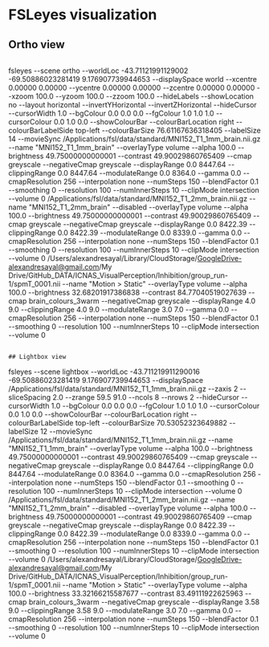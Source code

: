 # FSLeyes visualization

## Ortho view

```
```
fsleyes --scene ortho --worldLoc -43.71121991129002 -69.50886023281419 9.176907739944653 --displaySpace world --xcentre  0.00000  0.00000 --ycentre  0.00000  0.00000 --zcentre  0.00000  0.00000 --xzoom 100.0 --yzoom 100.0 --zzoom 100.0 --hideLabels --showLocation no --layout horizontal --invertYHorizontal --invertZHorizontal --hideCursor --cursorWidth 1.0 --bgColour 0.0 0.0 0.0 --fgColour 1.0 1.0 1.0 --cursorColour 0.0 1.0 0.0 --showColourBar --colourBarLocation right --colourBarLabelSide top-left --colourBarSize 76.61167636318405 --labelSize 14 --movieSync /Applications/fsl/data/standard/MNI152_T1_1mm_brain.nii.gz --name "MNI152_T1_1mm_brain" --overlayType volume --alpha 100.0 --brightness 49.75000000000001 --contrast 49.90029860765409 --cmap greyscale --negativeCmap greyscale --displayRange 0.0 8447.64 --clippingRange 0.0 8447.64 --modulateRange 0.0 8364.0 --gamma 0.0 --cmapResolution 256 --interpolation none --numSteps 150 --blendFactor 0.1 --smoothing 0 --resolution 100 --numInnerSteps 10 --clipMode intersection --volume 0 /Applications/fsl/data/standard/MNI152_T1_2mm_brain.nii.gz --name "MNI152_T1_2mm_brain" --disabled --overlayType volume --alpha 100.0 --brightness 49.75000000000001 --contrast 49.90029860765409 --cmap greyscale --negativeCmap greyscale --displayRange 0.0 8422.39 --clippingRange 0.0 8422.39 --modulateRange 0.0 8339.0 --gamma 0.0 --cmapResolution 256 --interpolation none --numSteps 150 --blendFactor 0.1 --smoothing 0 --resolution 100 --numInnerSteps 10 --clipMode intersection --volume 0 /Users/alexandresayal/Library/CloudStorage/GoogleDrive-alexandresayal@gmail.com/My Drive/GitHub_DATA/ICNAS_VisualPerception/Inhibition/group_run-1/spmT_0001.nii --name "Motion > Static" --overlayType volume --alpha 100.0 --brightness 32.68201917386838 --contrast 84.77040519027639 --cmap brain_colours_3warm --negativeCmap greyscale --displayRange 4.0 9.0 --clippingRange 4.0 9.0 --modulateRange 3.0 7.0 --gamma 0.0 --cmapResolution 256 --interpolation none --numSteps 150 --blendFactor 0.1 --smoothing 0 --resolution 100 --numInnerSteps 10 --clipMode intersection --volume 0
```

## Lightbox view
```
fsleyes --scene lightbox --worldLoc -43.711219911290016 -69.50886023281419 9.176907739944653 --displaySpace /Applications/fsl/data/standard/MNI152_T1_1mm_brain.nii.gz --zaxis 2 --sliceSpacing 2.0 --zrange 59.5 91.0 --ncols 8 --nrows 2 --hideCursor --cursorWidth 1.0 --bgColour 0.0 0.0 0.0 --fgColour 1.0 1.0 1.0 --cursorColour 0.0 1.0 0.0 --showColourBar --colourBarLocation right --colourBarLabelSide top-left --colourBarSize 70.53052323649882 --labelSize 12 --movieSync /Applications/fsl/data/standard/MNI152_T1_1mm_brain.nii.gz --name "MNI152_T1_1mm_brain" --overlayType volume --alpha 100.0 --brightness 49.75000000000001 --contrast 49.90029860765409 --cmap greyscale --negativeCmap greyscale --displayRange 0.0 8447.64 --clippingRange 0.0 8447.64 --modulateRange 0.0 8364.0 --gamma 0.0 --cmapResolution 256 --interpolation none --numSteps 150 --blendFactor 0.1 --smoothing 0 --resolution 100 --numInnerSteps 10 --clipMode intersection --volume 0 /Applications/fsl/data/standard/MNI152_T1_2mm_brain.nii.gz --name "MNI152_T1_2mm_brain" --disabled --overlayType volume --alpha 100.0 --brightness 49.75000000000001 --contrast 49.90029860765409 --cmap greyscale --negativeCmap greyscale --displayRange 0.0 8422.39 --clippingRange 0.0 8422.39 --modulateRange 0.0 8339.0 --gamma 0.0 --cmapResolution 256 --interpolation none --numSteps 150 --blendFactor 0.1 --smoothing 0 --resolution 100 --numInnerSteps 10 --clipMode intersection --volume 0 /Users/alexandresayal/Library/CloudStorage/GoogleDrive-alexandresayal@gmail.com/My Drive/GitHub_DATA/ICNAS_VisualPerception/Inhibition/group_run-1/spmT_0001.nii --name "Motion > Static" --overlayType volume --alpha 100.0 --brightness 33.32166215587677 --contrast 83.49111922625963 --cmap brain_colours_3warm --negativeCmap greyscale --displayRange 3.58 9.0 --clippingRange 3.58 9.0 --modulateRange 3.0 7.0 --gamma 0.0 --cmapResolution 256 --interpolation none --numSteps 150 --blendFactor 0.1 --smoothing 0 --resolution 100 --numInnerSteps 10 --clipMode intersection --volume 0
```
